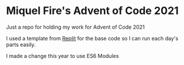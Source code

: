 # Miquel Fire's Advent of Code 2021

Just a repo for holding my work for Advent of Code 2021

I used a template from [Replit](https://aoc-templates.util.repl.co/) for the base code so I can run each day's parts easily.

I made a change this year to use ES6 Modules
